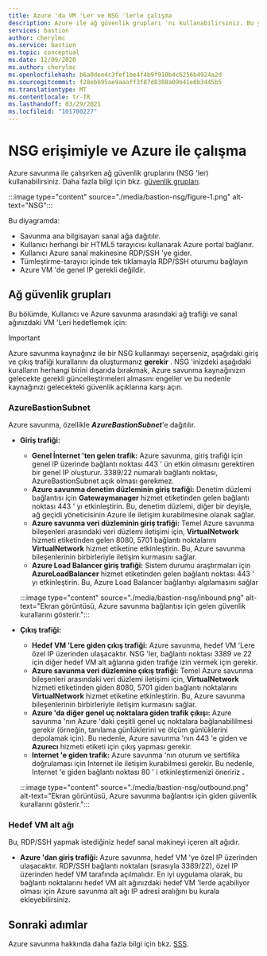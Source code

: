 ```yaml
---
title: Azure 'da VM 'Ler ve NSG 'lerle çalışma
description: Azure ile ağ güvenlik grupları 'nı kullanabilirsiniz. Bu yapılandırma için gereken alt ağlar hakkında bilgi edinin.
services: bastion
author: cherylmc
ms.service: bastion
ms.topic: conceptual
ms.date: 12/09/2020
ms.author: cherylmc
ms.openlocfilehash: b6a0dee4c3fef1be4f4b9f910b4c6256b4924a2d
ms.sourcegitcommit: f28ebb95ae9aaaff3f87d8388a09b41e0b3445b5
ms.translationtype: MT
ms.contentlocale: tr-TR
ms.lasthandoff: 03/29/2021
ms.locfileid: "101700227"
---
```

# <a name="working-with-nsg-access-and-azure-bastion"></a>NSG erişimiyle ve Azure ile çalışma

Azure savunma ile çalışırken ağ güvenlik gruplarını (NSG 'ler) kullanabilirsiniz. Daha fazla bilgi için bkz. [güvenlik grupları](../virtual-network/network-security-groups-overview.md).

:::image type="content" source="./media/bastion-nsg/figure-1.png" alt-text="NSG":::

Bu diyagramda:

* Savunma ana bilgisayarı sanal ağa dağıtılır.
* Kullanıcı herhangi bir HTML5 tarayıcısı kullanarak Azure portal bağlanır.
* Kullanıcı Azure sanal makinesine RDP/SSH 'ye gider.
* Tümleştirme-tarayıcı içinde tek tıklamayla RDP/SSH oturumu bağlayın
* Azure VM 'de genel IP gerekli değildir.

## <a name="network-security-groups"></a><a name="nsg"></a>Ağ güvenlik grupları

Bu bölümde, Kullanıcı ve Azure savunma arasındaki ağ trafiği ve sanal ağınızdaki VM 'Leri hedeflemek için:

> [!IMPORTANT]
> Azure savunma kaynağınız ile bir NSG kullanmayı seçerseniz, aşağıdaki giriş ve çıkış trafiği kurallarını da oluşturmanız **gerekir** . NSG 'inizdeki aşağıdaki kuralların herhangi birini dışarıda bırakmak, Azure savunma kaynağınızın gelecekte gerekli güncelleştirmeleri almasını engeller ve bu nedenle kaynağınızı gelecekteki güvenlik açıklarına karşı açın.
> 

### <a name="azurebastionsubnet"></a><a name="apply"></a>AzureBastionSubnet

Azure savunma, özellikle ***AzureBastionSubnet***'e dağıtılır.

* **Giriş trafiği:**

   * **Genel İnternet 'ten gelen trafik:** Azure savunma, giriş trafiği için genel IP üzerinde bağlantı noktası 443 ' ün etkin olmasını gerektiren bir genel IP oluşturur. 3389/22 numaralı bağlantı noktası, AzureBastionSubnet açık olması gerekmez.
   * **Azure savunma denetim düzleminin giriş trafiği:** Denetim düzlemi bağlantısı için **Gatewaymanager** hizmet etiketinden gelen bağlantı noktası 443 ' yı etkinleştirin. Bu, denetim düzlemi, diğer bir deyişle, ağ geçidi yöneticisinin Azure ile iletişim kurabilmesine olanak sağlar.
   * **Azure savunma veri düzleminin giriş trafiği:** Temel Azure savunma bileşenleri arasındaki veri düzlemi iletişimi için, **VirtualNetwork** hizmeti etiketinden gelen 8080, 5701 bağlantı noktalarını **VirtualNetwork** hizmet etiketine etkinleştirin. Bu, Azure savunma bileşenlerinin birbirleriyle iletişim kurmasını sağlar.
   * **Azure Load Balancer giriş trafiği:** Sistem durumu araştırmaları için **AzureLoadBalancer** hizmet etiketinden gelen bağlantı noktası 443 ' yı etkinleştirin. Bu, Azure Load Balancer bağlantıyı algılamasını sağlar


   :::image type="content" source="./media/bastion-nsg/inbound.png" alt-text="Ekran görüntüsü, Azure savunma bağlantısı için gelen güvenlik kurallarını gösterir.":::

* **Çıkış trafiği:**

   * **Hedef VM 'Lere giden çıkış trafiği:** Azure savunma, hedef VM 'Lere özel IP üzerinden ulaşacaktır. NSG 'ler, bağlantı noktası 3389 ve 22 için diğer hedef VM alt ağlarına giden trafiğe izin vermek için gerekir.
   * **Azure savunma veri düzlemine çıkış trafiği:** Temel Azure savunma bileşenleri arasındaki veri düzlemi iletişimi için, **VirtualNetwork** hizmeti etiketinden giden 8080, 5701 giden bağlantı noktalarını **VirtualNetwork** hizmet etiketine etkinleştirin. Bu, Azure savunma bileşenlerinin birbirleriyle iletişim kurmasını sağlar.
   * **Azure 'da diğer genel uç noktalara giden trafik çıkışı:** Azure savunma 'nın Azure 'daki çeşitli genel uç noktalara bağlanabililmesi gerekir (örneğin, tanılama günlüklerini ve ölçüm günlüklerini depolamak için). Bu nedenle, Azure savunma 'nın 443 'e giden ve **Azurecı** hizmeti etiketi için çıkış yapması gerekir.
   * **Internet 'e giden trafik:** Azure savunma 'nın oturum ve sertifika doğrulaması için Internet ile iletişim kurabilmesi gerekir. Bu nedenle, Internet 'e giden bağlantı noktası 80 ' i etkinleştirmenizi öneririz **.**


   :::image type="content" source="./media/bastion-nsg/outbound.png" alt-text="Ekran görüntüsü, Azure savunma bağlantısı için giden güvenlik kurallarını gösterir.":::

### <a name="target-vm-subnet"></a>Hedef VM alt ağı
Bu, RDP/SSH yapmak istediğiniz hedef sanal makineyi içeren alt ağıdır.

   * **Azure 'dan giriş trafiği:** Azure savunma, hedef VM 'ye özel IP üzerinden ulaşacaktır. RDP/SSH bağlantı noktaları (sırasıyla 3389/22), özel IP üzerinden hedef VM tarafında açılmalıdır. En iyi uygulama olarak, bu bağlantı noktalarını hedef VM alt ağınızdaki hedef VM 'lerde açabiliyor olması için Azure savunma alt ağı IP adresi aralığını bu kurala ekleyebilirsiniz.


## <a name="next-steps"></a>Sonraki adımlar

Azure savunma hakkında daha fazla bilgi için bkz. [SSS](bastion-faq.md).
